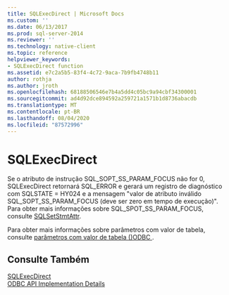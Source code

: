 ```yaml
---
title: SQLExecDirect | Microsoft Docs
ms.custom: ''
ms.date: 06/13/2017
ms.prod: sql-server-2014
ms.reviewer: ''
ms.technology: native-client
ms.topic: reference
helpviewer_keywords:
- SQLExecDirect function
ms.assetid: e7c2a5b5-83f4-4c72-9aca-7b9fb4748b11
author: rothja
ms.author: jroth
ms.openlocfilehash: 68188506546e7b4a5dd4c05bc9a94cbf34300001
ms.sourcegitcommit: ad4d92dce894592a259721a1571b1d8736abacdb
ms.translationtype: MT
ms.contentlocale: pt-BR
ms.lasthandoff: 08/04/2020
ms.locfileid: "87572996"
---
```

# <a name="sqlexecdirect"></a>SQLExecDirect
  Se o atributo de instrução SQL_SOPT_SS_PARAM_FOCUS não for 0, SQLExecDirect retornará SQL_ERROR e gerará um registro de diagnóstico com SQLSTATE = HY024 e a mensagem "valor de atributo inválido SQL_SOPT_SS_PARAM_FOCUS (deve ser zero em tempo de execução)". Para obter mais informações sobre SQL_SPOT_SS_PARAM_FOCUS, consulte [SQLSetStmtAttr](sqlsetstmtattr.md).  
  
 Para obter mais informações sobre parâmetros com valor de tabela, consulte [parâmetros com valor de tabela &#40;&#41;ODBC ](../native-client-odbc-table-valued-parameters/table-valued-parameters-odbc.md).  
  
## <a name="see-also"></a>Consulte Também  
 [SQLExecDirect](https://go.microsoft.com/fwlink/?LinkId=80709)   
 [ODBC API Implementation Details](odbc-api-implementation-details.md)  
  
  
